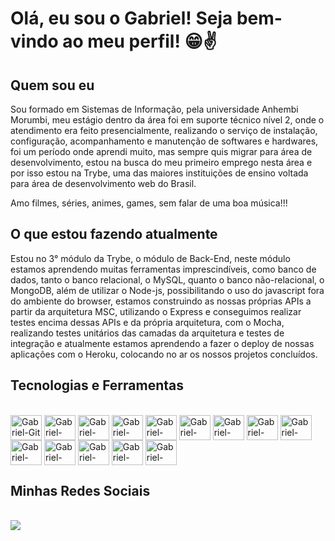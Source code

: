 # Olá, eu sou o Gabriel! Seja bem-vindo ao meu perfil! 😁✌️

## Quem sou eu
Sou formado em Sistemas de Informação, pela universidade Anhembi Morumbi, meu estágio dentro da área foi em suporte técnico nível 2, onde o atendimento era feito presencialmente, realizando o serviço de instalação, configuração, acompanhamento e manutenção de softwares e hardwares, foi um período onde aprendi muito, mas sempre quis migrar para área de desenvolvimento, estou na busca do meu primeiro emprego nesta área e por isso estou na Trybe, uma das maiores instituições de ensino voltada para área de desenvolvimento web do Brasil.

Amo filmes, séries, animes, games, sem falar de uma boa música!!! 

## O que estou fazendo atualmente
Estou no 3° módulo da Trybe, o módulo de Back-End, neste módulo estamos aprendendo muitas ferramentas imprescindíveis, como banco de dados, tanto o banco relacional, o MySQL, quanto o banco não-relacional, o MongoDB, além de utilizar o Node-js, possibilitando o uso do javascript fora do ambiente do browser, estamos construindo as nossas próprias APIs a partir da arquitetura MSC, utilizando o Express e conseguimos realizar testes encima dessas APIs e da própria arquitetura, com o Mocha, realizando testes unitários das camadas da arquitetura e testes de integração e atualmente estamos aprendendo a fazer o deploy de nossas aplicações com o Heroku, colocando no ar os nossos projetos concluídos.

## Tecnologias e Ferramentas
<div style="display: inline_block"><br>
  <img align="center" alt="Gabriel-Git" height="40" width="50" src="https://cdn.jsdelivr.net/gh/devicons/devicon/icons/git/git-original.svg"> 
  <img align="center" alt="Gabriel-Linux" height="40" width="50" src="https://cdn.jsdelivr.net/gh/devicons/devicon/icons/linux/linux-original.svg">
  <img align="center" alt="Gabriel-Html" height="40" width="50" src="https://cdn.jsdelivr.net/gh/devicons/devicon/icons/html5/html5-plain-wordmark.svg">
  <img align="center" alt="Gabriel-Css" height="40" width="50" src="https://cdn.jsdelivr.net/gh/devicons/devicon/icons/css3/css3-plain-wordmark.svg">
  <img align="center" alt="Gabriel-JavaScript" height="40" width="50" src="https://cdn.jsdelivr.net/gh/devicons/devicon/icons/javascript/javascript-original.svg">
  <img align="center" alt="Gabriel-React" height="40" width="50" src="https://cdn.jsdelivr.net/gh/devicons/devicon/icons/react/react-original-wordmark.svg">
  <img align="center" alt="Gabriel-Redux" height="40" width="50" src="https://cdn.jsdelivr.net/gh/devicons/devicon/icons/redux/redux-original.svg">
  <img align="center" alt="Gabriel-Jest" height="40" width="50" src="https://cdn.jsdelivr.net/gh/devicons/devicon/icons/jest/jest-plain.svg">
  <img align="center" alt="Gabriel-MySql" height="40" width="50" src="https://cdn.jsdelivr.net/gh/devicons/devicon/icons/mysql/mysql-original-wordmark.svg">
  <img align="center" alt="Gabriel-Mongo" height="40" width="50" src="https://cdn.jsdelivr.net/gh/devicons/devicon/icons/mongodb/mongodb-plain-wordmark.svg">
  <img align="center" alt="Gabriel-NodeJs" height="40" width="50" src="https://cdn.jsdelivr.net/gh/devicons/devicon/icons/nodejs/nodejs-original.svg">
  <img align="center" alt="Gabriel-Express" height="40" width="50" src="https://cdn.jsdelivr.net/gh/devicons/devicon/icons/express/express-original.svg">
  <img align="center" alt="Gabriel-Mocha" height="40" width="50" src="https://cdn.jsdelivr.net/gh/devicons/devicon/icons/mocha/mocha-plain.svg">
  <img align="center" alt="Gabriel-Heroku" height="40" width="50" src="https://cdn.jsdelivr.net/gh/devicons/devicon/icons/heroku/heroku-plain-wordmark.svg">
</div>

## Minhas Redes Sociais
<div><br>
  <a href="https://www.linkedin.com/in/gabrielpereiraalvesmoreira" target="_blank"><img src="https://img.shields.io/badge/-LinkedIn-%230077B5?style=for-the-badge&logo=linkedin&logoColor=white" target="_blank"></a>
</div>
